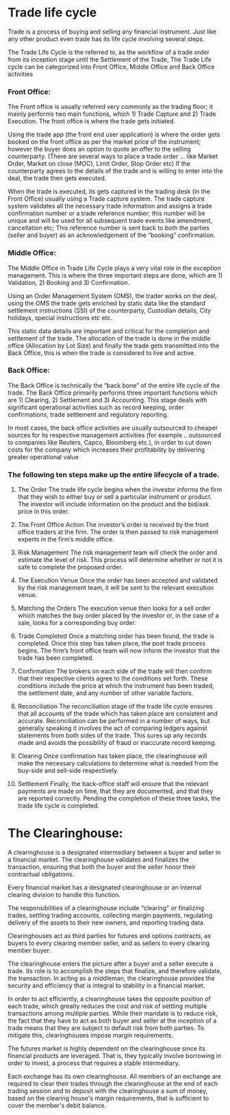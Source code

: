 
# Trade life cycle

Trade is a process of buying and selling any financial instrument.
Just like any other product even trade has its life cycle involving several steps.

The Trade Life Cycle is the referred to, as the workflow of a trade order from its inception stage until the Settlement of the Trade, The Trade Life cycle can be categorized into Front Office, Middle Office and Back Office activities

### Front Office: 
The Front office is usually referred very commonly as the trading floor; it mainly performs two main functions, which 1) Trade Capture and 2) Trade Execution. The front office is where the trade gets initiated.

Using the trade app (the front end user application) is where the order gets booked on the front office as per the market price of the instrument; however the buyer does an option to quote an offer to the selling counterparty. (There are several ways to place a trade order … like Market Order, Market on close (MOC), Limit Order, Stop Order etc) If the counterparty agrees to the details of the trade and is willing to enter into the deal, the trade then gets executed.

When the trade is executed, its gets captured in the trading desk (in the Front Office) usually using a Trade capture system. The trade capture system validates all the necessary trade information and assigns a trade confirmation number or a trade reference number; this number will be unique and will be used for all subsequent trade events like amendment, cancellation etc; This reference number is sent back to both the parties (seller and buyer) as an acknowledgement of the “booking” confirmation.

### Middle Office:
The Middle Office in Trade Life Cycle plays a very vital role in the exception management. This is where the three important steps are done, which are 1) Validation, 2) Booking and 3) Confirmation.

Using an Order Management System (OMS), the trader works on the deal, using the OMS the trade gets enriched by static data like the standard settlement instructions (SSI) of the counterparty, Custodian details, City holidays, special instructions etc etc.

This static data details are important and critical for the completion and settlement of the trade. The allocation of the trade is done in the middle office (Allocation by Lot Size) and finally the trade gets transmitted into the Back Office, this is when the trade is considered to live and active.


### Back Office:
 The Back Office is technically the “back bone” of the entire life cycle of the trade. The Back Office primarily performs three important functions which are 1) Clearing, 2) Settlement and 3) Accounting. This stage deals with significant operational activities such as record keeping, order confirmations, trade settlement and regulatory reporting.

In most cases, the back office activities are usually outsourced to cheaper sources for its respective management activities (for example .. outsourced to companies like Reuters, Capco, Bloomberg etc.), in order to cut down costs for the company which increases their profitability by delivering greater operational value

### The following ten steps make up the entire lifecycle of a trade.
 

1. The Order
The trade life cycle begins when the investor informs the firm that they wish to either buy or sell a particular instrument or product. The investor will include information on the product and the bid/ask price in this order.

2. The Front Office Action
The investor’s order is received by the front office traders at the firm. The order is then passed to risk management experts in the firm’s middle office.

3. Risk Management
The risk management team will check the order and estimate the level of risk. This process will determine whether or not it is safe to complete the proposed order.

4. The Execution Venue
Once the order has been accepted and validated by the risk management team, it will be sent to the relevant execution venue.

5. Matching the Orders
The execution venue then looks for a sell order which matches the buy order placed by the investor or, in the case of a sale, looks for a corresponding buy order.

6. Trade Completed
Once a matching order has been found, the trade is completed. Once this step has taken place, the post trade process begins. The firm’s front office team will now inform the investor that the trade has been completed.

7. Confirmation 
The brokers on each side of the trade will then confirm that their respective clients agree to the conditions set forth. These conditions include the price at which the instrument has been traded, the settlement date, and any number of other variable factors.

8. Reconciliation 
The reconciliation stage of the trade life cycle ensures that all accounts of the trade which has taken place are consistent and accurate. Reconciliation can be performed in a number of ways, but generally speaking it involves the act of comparing ledgers against statements from both sides of the trade. This sures up any records made and avoids the possibility of fraud or inaccurate record keeping.

9. Clearing
Once confirmation has taken place, the clearinghouse will make the necessary calculations to determine what is needed from the buy-side and sell-side respectively.

10. Settlement
Finally, the back-office staff will ensure that the relevant payments are made on time, that they are documented, and that they are reported correctly. Pending the completion of these three tasks, the trade life cycle is completed.

# The Clearinghouse:
A clearinghouse is a designated intermediary between a buyer and seller in a financial market. The clearinghouse validates and finalizes the transaction, ensuring that both the buyer and the seller honor their contractual obligations.


Every financial market has a designated clearinghouse or an internal clearing division to handle this function.


The responsibilities of a clearinghouse include "clearing" or finalizing trades, settling trading accounts, collecting margin payments, regulating delivery of the assets to their new owners, and reporting trading data.

Clearinghouses act as third parties for futures and options contracts, as buyers to every clearing member seller, and as sellers to every clearing member buyer.

The clearinghouse enters the picture after a buyer and a seller execute a trade. Its role is to accomplish the steps that finalize, and therefore validate, the transaction. In acting as a middleman, the clearinghouse provides the security and efficiency that is integral to stability in a financial market.

In order to act efficiently, a clearinghouse takes the opposite position of each trade, which greatly reduces the cost and risk of settling multiple transactions among multiple parties. While their mandate is to reduce risk, the fact that they have to act as both buyer and seller at the inception of a trade means that they are subject to default risk from both parties. To mitigate this, clearinghouses impose margin requirements.

The futures market is highly dependent on the clearinghouse since its financial products are leveraged. That is, they typically involve borrowing in order to invest, a process that requires a stable intermediary.

Each exchange has its own clearinghouse. All members of an exchange are required to clear their trades through the clearinghouse at the end of each trading session and to deposit with the clearinghouse a sum of money, based on the clearing house's margin requirements, that is sufficient to cover the member's debit balance.
